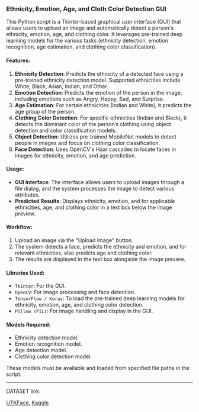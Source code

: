 
### Ethnicity, Emotion, Age, and Cloth Color Detection GUI

This Python script is a Tkinter-based graphical user interface (GUI) that allows users to upload an image and automatically detect a person's ethnicity, emotion, age, and clothing color. It leverages pre-trained deep learning models for the various tasks (ethnicity detection, emotion recognition, age estimation, and clothing color classification). 

#### Features:
1. **Ethnicity Detection**: Predicts the ethnicity of a detected face using a pre-trained ethnicity detection model. Supported ethnicities include White, Black, Asian, Indian, and Other.
2. **Emotion Detection**: Predicts the emotion of the person in the image, including emotions such as Angry, Happy, Sad, and Surprise.
3. **Age Estimation**: For certain ethnicities (Indian and White), it predicts the age group of the person.
4. **Clothing Color Detection**: For specific ethnicities (Indian and Black), it detects the dominant color of the person’s clothing using object detection and color classification models.
5. **Object Detection**: Utilizes pre-trained MobileNet models to detect people in images and focus on clothing color classification.
6. **Face Detection**: Uses OpenCV's Haar cascades to locate faces in images for ethnicity, emotion, and age prediction.

#### Usage:
- **GUI Interface**: The interface allows users to upload images through a file dialog, and the system processes the image to detect various attributes.
- **Predicted Results**: Displays ethnicity, emotion, and for applicable ethnicities, age, and clothing color in a text box below the image preview.
  
#### Workflow:
1. Upload an image via the "Upload Image" button.
2. The system detects a face, predicts the ethnicity and emotion, and for relevant ethnicities, also predicts age and clothing color.
3. The results are displayed in the text box alongside the image preview.

#### Libraries Used:
- `Tkinter`: For the GUI.
- `OpenCV`: For image processing and face detection.
- `TensorFlow / Keras`: To load the pre-trained deep learning models for ethnicity, emotion, age, and clothing color detection.
- `Pillow (PIL)`: For image handling and display in the GUI.
  
#### Models Required:
- Ethnicity detection model.
- Emotion recognition model.
- Age detection model.
- Clothing color detection model.
  
These models must be available and loaded from specified file paths in the script.

---

DATASET link: 

[UTKFace](https://susanqq.github.io/UTKFace/),
[Kaggle](https://www.kaggle.com/datasets/jangedoo/utkface-new) 
